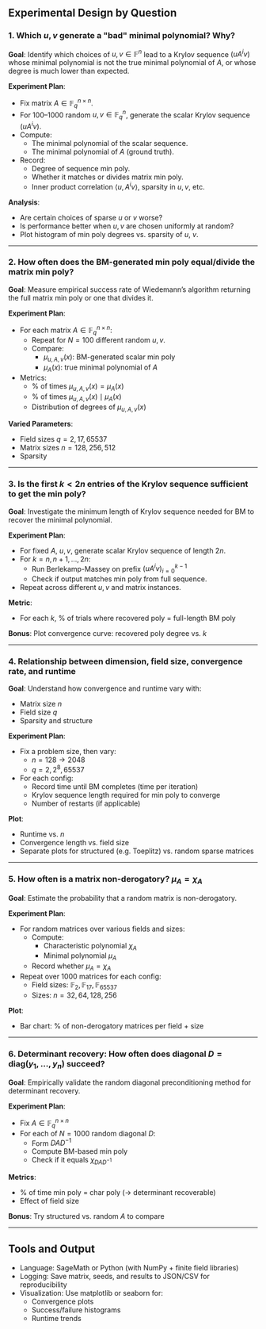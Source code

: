 ## Experimental Design by Question

### 1. Which $u, v$ generate a "bad" minimal polynomial? Why?

**Goal**: Identify which choices of $u, v \in \mathbb{F}^n$ lead to a Krylov sequence $(uA^iv)$ whose minimal polynomial is not the true minimal polynomial of $A$, or whose degree is much lower than expected.

**Experiment Plan**:
- Fix matrix $A \in \mathbb{F}_q^{n \times n}$.
- For 100–1000 random $u, v \in \mathbb{F}_q^n$, generate the scalar Krylov sequence $(uA^iv)$.
- Compute:
  - The minimal polynomial of the scalar sequence.
  - The minimal polynomial of $A$ (ground truth).
- Record:
  - Degree of sequence min poly.
  - Whether it matches or divides matrix min poly.
  - Inner product correlation $\langle u, A^iv \rangle$, sparsity in $u, v$, etc.

**Analysis**:
- Are certain choices of sparse $u$ or $v$ worse?
- Is performance better when $u, v$ are chosen uniformly at random?
- Plot histogram of min poly degrees vs. sparsity of $u$, $v$.

---

### 2. How often does the BM-generated min poly equal/divide the matrix min poly?

**Goal**: Measure empirical success rate of Wiedemann’s algorithm returning the full matrix min poly or one that divides it.

**Experiment Plan**:
- For each matrix $A \in \mathbb{F}_q^{n \times n}$:
  - Repeat for $N = 100$ different random $u, v$.
  - Compare:
    - $\mu_{u,A,v}(x)$: BM-generated scalar min poly
    - $\mu_A(x)$: true minimal polynomial of $A$
- Metrics:
  - % of times $\mu_{u,A,v}(x) = \mu_A(x)$
  - % of times $\mu_{u,A,v}(x) \mid \mu_A(x)$
  - Distribution of degrees of $\mu_{u,A,v}(x)$

**Varied Parameters**:
- Field sizes $q = 2, 17, 65537$
- Matrix sizes $n = 128, 256, 512$
- Sparsity

---

### 3. Is the first $k < 2n$ entries of the Krylov sequence sufficient to get the min poly?

**Goal**: Investigate the minimum length of Krylov sequence needed for BM to recover the minimal polynomial.

**Experiment Plan**:
- For fixed $A$, $u, v$, generate scalar Krylov sequence of length $2n$.
- For $k = n, n+1, ..., 2n$:
  - Run Berlekamp-Massey on prefix $(uA^iv)_{i=0}^{k-1}$
  - Check if output matches min poly from full sequence.
- Repeat across different $u, v$ and matrix instances.

**Metric**:
- For each $k$, % of trials where recovered poly = full-length BM poly

**Bonus**: Plot convergence curve: recovered poly degree vs. $k$

---

### 4. Relationship between dimension, field size, convergence rate, and runtime

**Goal**: Understand how convergence and runtime vary with:
- Matrix size $n$
- Field size $q$
- Sparsity and structure

**Experiment Plan**:
- Fix a problem size, then vary:
  - $n = 128 \to 2048$
  - $q = 2, 2^8, 65537$
- For each config:
  - Record time until BM completes (time per iteration)
  - Krylov sequence length required for min poly to converge
  - Number of restarts (if applicable)

**Plot**:
- Runtime vs. $n$
- Convergence length vs. field size
- Separate plots for structured (e.g. Toeplitz) vs. random sparse matrices

---

### 5. How often is a matrix non-derogatory? $\mu_A = \chi_A$

**Goal**: Estimate the probability that a random matrix is non-derogatory.

**Experiment Plan**:
- For random matrices over various fields and sizes:
  - Compute:
    - Characteristic polynomial $\chi_A$
    - Minimal polynomial $\mu_A$
  - Record whether $\mu_A = \chi_A$
- Repeat over 1000 matrices for each config:
  - Field sizes: $\mathbb{F}_2, \mathbb{F}_{17}, \mathbb{F}_{65537}$
  - Sizes: $n = 32, 64, 128, 256$

**Plot**:
- Bar chart: % of non-derogatory matrices per field + size

---

### 6. Determinant recovery: How often does diagonal $D = \text{diag}(y_1,\dots,y_n)$ succeed?

**Goal**: Empirically validate the random diagonal preconditioning method for determinant recovery.

**Experiment Plan**:
- Fix $A \in \mathbb{F}_q^{n \times n}$
- For each of $N = 1000$ random diagonal $D$:
  - Form $DAD^{-1}$
  - Compute BM-based min poly
  - Check if it equals $\chi_{DAD^{-1}}$

**Metrics**:
- % of time min poly = char poly (→ determinant recoverable)
- Effect of field size

**Bonus**: Try structured vs. random $A$ to compare

---

## Tools and Output

- Language: SageMath or Python (with NumPy + finite field libraries)
- Logging: Save matrix, seeds, and results to JSON/CSV for reproducibility
- Visualization: Use matplotlib or seaborn for:
  - Convergence plots
  - Success/failure histograms
  - Runtime trends
